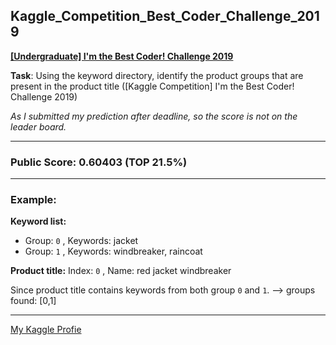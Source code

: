 ## Kaggle_Competition_Best_Coder_Challenge_2019

**[[Undergraduate] I'm the Best Coder! Challenge 2019](https://www.kaggle.com/c/undrg-rd1-listings/overview)**

**Task**: Using the keyword directory, identify the product groups that are present in the product title ([Kaggle Competition] I'm the Best Coder! Challenge 2019)

*As I submitted my prediction after deadline, so the score is not on the leader board.*

---

### Public Score: 0.60403 (TOP 21.5%)

---

### Example:

**Keyword list:**

- Group: `0` , Keywords: jacket
- Group: `1` , Keywords: windbreaker, raincoat

**Product title:**
Index: `0` , Name: red jacket windbreaker

Since product title contains keywords from both group `0` and `1`.
--> groups found: [0,1]

---

[My Kaggle Profie](https://www.kaggle.com/chuntinggt)